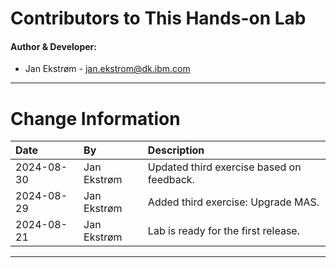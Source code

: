 
# Contributors to This Hands-on Lab

#### Author & Developer:

- Jan Ekstrøm - <jan.ekstrom@dk.ibm.com>

---

# Change Information

|Date      |By             | Description                                           |
|:---------|:--------------|:------------------------------------------------------|
|2024-08-30|Jan Ekstrøm    |Updated third exercise based on feedback.              |
|2024-08-29|Jan Ekstrøm    |Added third exercise: Upgrade MAS.                     |
|2024-08-21|Jan Ekstrøm    |Lab is ready for the first release.                    |


---
